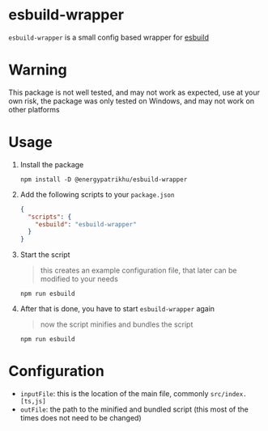 # esbuild-wrapper
`esbuild-wrapper` is a small config based wrapper for [esbuild](https://github.com/evanw/esbuild)

# Warning
This package is not well tested, and may not work as expected, use at your own risk,
the package was only tested on Windows, and may not work on other platforms

# Usage
1. Install the package
    ```
    npm install -D @energypatrikhu/esbuild-wrapper
    ```

2. Add the following scripts to your `package.json`
    ```json
    {
      "scripts": {
        "esbuild": "esbuild-wrapper"
      }
    }
    ```

3. Start the script
    > this creates an example configuration file, that later can be modified to your needs
    ```
    npm run esbuild
    ```

4. After that is done, you have to start `esbuild-wrapper` again
    > now the script minifies and bundles the script
    ```
    npm run esbuild
    ```

# Configuration
- `inputFile`: this is the location of the main file, commonly `src/index.[ts,js]`
- `outFile`: the path to the minified and bundled script (this most of the times does not need to be changed)